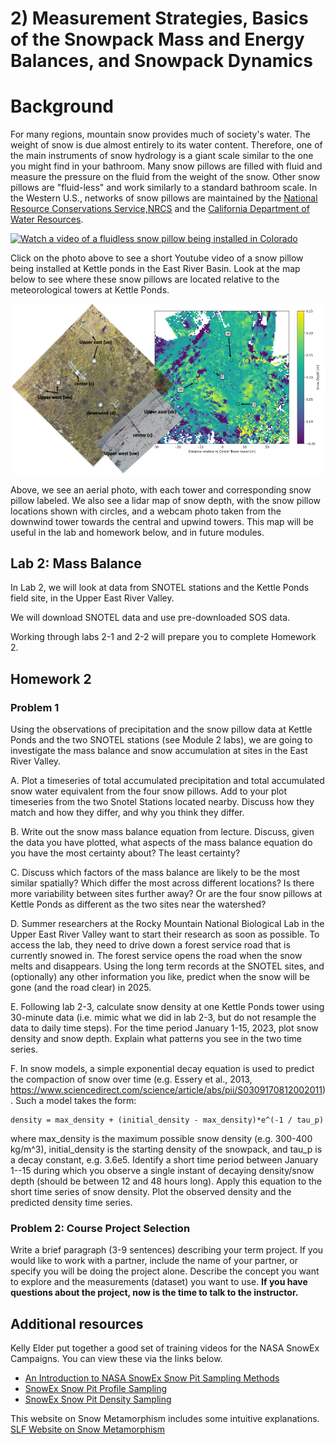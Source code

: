 # 2) Measurement Strategies, Basics of the Snowpack Mass and Energy Balances, and Snowpack Dynamics 

# Background

For many regions, mountain snow provides much of society's water.  The weight of snow is due almost entirely to its water content.  Therefore, one of the main instruments of snow hydrology is a giant scale similar to the one you might find in your bathroom.  Many snow pillows are filled with fluid and measure the pressure on the fluid from the weight of the snow. Other snow pillows are "fluid-less" and work similarly to a standard bathroom scale. In the Western U.S., networks of snow pillows are maintained by the [National Resource Conservations Service,NRCS](https://www.nrcs.usda.gov/wps/portal/wcc/home/quicklinks/imap) and the [California Department of Water Resources](https://cdec.water.ca.gov/snow/).

[![Watch a video of a fluidless snow pillow being installed in Colorado](https://img.youtube.com/vi/6Ivn666w5xo/default.jpg)](https://www.youtube.com/watch?v=6Ivn666w5xo)

Click on the photo above to see a short Youtube video of a snow pillow being installed at Kettle ponds in the East River Basin. Look at the map below to see where these snow pillows are located relative to the meteorological towers at Kettle Ponds.

![Here is a map of where the Kettle Ponds pillows are located](data/KettlePondsPillowlidarmap.png)

Above, we see an aerial photo, with each tower and corresponding snow pillow labeled.  We also see a lidar map of snow depth, with the snow pillow locations shown with circles, and a webcam photo taken from the downwind tower towards the central and upwind towers. This map will be useful in the lab and homework below, and in future modules.

## Lab 2: Mass Balance

In Lab 2, we will look at data from SNOTEL stations and the Kettle Ponds field site, in the Upper East River Valley. 

We will download SNOTEL data and use pre-downloaded SOS data. 

Working through labs 2-1 and 2-2 will prepare you to complete Homework 2. 



## Homework 2

### Problem 1

Using the observations of precipitation and the snow pillow data at Kettle Ponds and the two SNOTEL stations (see Module 2 labs), we are going to investigate the mass balance and snow accumulation at sites in the East River Valley.

A. Plot a timeseries of total accumulated precipitation and total accumulated snow water equivalent from the four snow pillows.  Add to your plot timeseries from the two Snotel Stations located nearby.  Discuss how they match and how they differ, and why you think they differ.

B. Write out the snow mass balance equation from lecture.  Discuss, given the data you have plotted, what aspects of the mass balance equation do you have the most certainty about?  The least certainty?

C. Discuss which factors of the mass balance are likely to be the most similar spatially?  Which differ the most across different locations?  Is there more variability between sites further away?  Or are the four snow pillows at Kettle Ponds as different as the two sites near the watershed?

D. Summer researchers at the Rocky Mountain National Biological Lab in the Upper East River Valley want to start their research as soon as possible. To access the lab, they need to drive down a forest service road that is currently snowed in.  The forest service opens the road when the snow melts and disappears. Using the long term records at the SNOTEL sites, and (optionally) any other information you like, predict when the snow will be gone (and the road clear) in 2025.

E. Following lab 2-3, calculate snow density at one Kettle Ponds tower using 30-minute data (i.e. mimic what we did in lab 2-3, but do not resample the data to daily time steps). For the time period January 1-15, 2023, plot snow density and snow depth. Explain what patterns you see in the two time series.

F. In snow models, a simple exponential decay equation is used to predict the compaction of snow over time (e.g. Essery et al., 2013, https://www.sciencedirect.com/science/article/abs/pii/S0309170812002011). Such a model takes the form:
```
density = max_density + (initial_density - max_density)*e^(-1 / tau_p)
```
where max_density is the maximum possible snow density (e.g. 300-400 kg/m^3), initial_density is the starting density of the snowpack, and tau_p is a decay constant, e.g. 3.6e5. 
Identify a short time period between January 1--15 during which you observe a single instant of decaying density/snow depth (should be between 12 and 48 hours long).
Apply this equation to the short time series of snow density.
Plot the observed density and the predicted density time series.


### Problem 2: Course Project Selection

Write a brief paragraph (3-9 sentences) describing your term project. If you would like to work with a partner, include the name of your partner, or specify you will be doing the project alone.  Describe the concept you want to explore and the measurements (dataset) you want to use. **If you have questions about the project, now is the time to talk to the instructor.**

## Additional resources  
Kelly Elder put together a good set of training videos for the NASA SnowEx Campaigns.  You can view these via the links below.
* [An Introduction to NASA SnowEx Snow Pit Sampling Methods](https://www.youtube.com/embed/PCteYh66dEQ)
* [SnowEx Snow Pit Profile Sampling](https://www.youtube.com/embed/DEJvh5dZnpY)
* [SnowEx Snow Pit Density Sampling](https://www.youtube.com/embed/VtHj3ccu5A8)

This website on Snow Metamorphism includes some intuitive explanations.
[SLF Website on Snow Metamorphism](https://www.slf.ch/en/snow/snow-as-a-material/snow-metamorphism.html)

